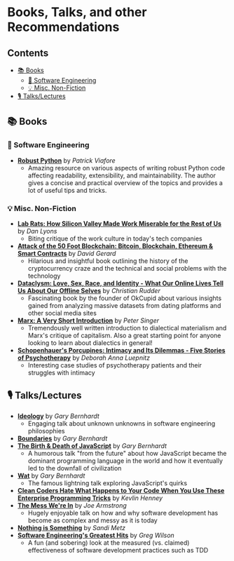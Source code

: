 <!-- markdownlint-disable -->

<p align="center">
  <!-- github-banner-start -->
    <h1>Books, Talks, and other Recommendations</h1>
  <!-- github-banner-end -->
</p>
<!-- markdownlint-restore -->

<!-- [![Awesome](https://awesome.re/badge.svg)](https://awesome.re) -->

<!-- tag definitions -->
<!-- usage: ![mytag]  https://shields.io/badges -->
<!-- 
[oss]: https://img.shields.io/badge/pricing-open--source-green
[free]: https://img.shields.io/badge/pricing-free-yellow
[macos]: https://img.shields.io/badge/-macOS-000?logo=apple
[commercial]: https://img.shields.io/badge/pricing-commercial-orange -->

<h2>Contents</h2>

- [📚 Books](#-books)
  - [🤖 Software Engineering](#-software-engineering)
  - [💡 Misc. Non-Fiction](#-misc-non-fiction)
- [🎙️ Talks/Lectures](#️-talkslectures)

## 📚 Books

### 🤖 Software Engineering

<!-- #### 🐍 Python -->

- [**Robust Python**](https://www.oreilly.com/library/view/robust-python/9781098100650/) by *Patrick Viafore*
  - Amazing resource on various aspects of writing robust Python code affecting readability, extensibility, and maintainability. The author gives a concise and practical overview of the topics and provides a lot of useful tips and tricks.

<!-- ### Want to read

- rapid development book
- -->

### 💡 Misc. Non-Fiction

- [**Lab Rats: How Silicon Valley Made Work Miserable for the Rest of Us**](https://www.goodreads.com/book/show/38901702-lab-rats) by *Dan Lyons*
  - Biting critique of the work culture in today's tech companies
- [**Attack of the 50 Foot Blockchain: Bitcoin, Blockchain, Ethereum & Smart Contracts**](https://www.goodreads.com/book/show/35525995-attack-of-the-50-foot-blockchain) by *David Gerard*
  - Hilarious and insightful book outlining the history of the cryptocurrency craze and the technical and social problems with the technology
- [**Dataclysm: Love, Sex, Race, and Identity - What Our Online Lives Tell Us About Our Offline Selves**](https://www.goodreads.com/en/book/show/21480734) by *Christian Rudder*
  - Fascinating book by the founder of OkCupid about various insights gained from analyzing massive datasets from dating platforms and other social media sites
- [**Marx: A Very Short Introduction**](https://www.goodreads.com/book/show/74642.Marx) by *Peter Singer*
  - Tremendously well written introduction to dialectical materialism and Marx's critique of capitalism. Also a great starting point for anyone looking to learn about dialectics in general!
- [**Schopenhauer's Porcupines: Intimacy and Its Dilemmas - Five Stories of Psychotherapy**](https://www.goodreads.com/book/show/19507.Schopenhauer_s_Porcupines) by *Deborah Anna Luepnitz*
  - Interesting case studies of psychotherapy patients and their struggles with intimacy
<!-- 
## 📝 Articles -->

## 🎙️ Talks/Lectures

- [**Ideology**](https://www.destroyallsoftware.com/talks/ideology) by *Gary Bernhardt*
  - Engaging talk about unknown unknowns in software engineering philosophies
- [**Boundaries**](https://www.destroyallsoftware.com/talks/boundaries) by *Gary Bernhardt*
  <!-- - Talk about -->
- [**The Birth & Death of JavaScript**](https://www.destroyallsoftware.com/talks/the-birth-and-death-of-javascript) by *Gary Bernhardt*
  - A humorous talk "from the future" about how JavaScript became the dominant programming language in the world and how it eventually led to the downfall of civilization
- [**Wat**](https://www.destroyallsoftware.com/talks/wat) by *Gary Bernhardt*
  - The famous lightning talk exploring JavaScript's quirks
- [**Clean Coders Hate What Happens to Your Code When You Use These Enterprise Programming Tricks**](https://www.youtube.com/watch?v=FyCYva9DhsI) by *Kevlin Henney*
  <!-- - Talk about -->
- [**The Mess We're In**](https://youtube.com/watch?v=lKXe3HUG2l4&si=mVg61cfUTEWAVs5T) by *Joe Armstrong*
  - Hugely enjoyable talk on how and why software development has become as complex and messy as it is today
- [**Nothing is Something**](https://www.youtube.com/watch?v=29MAL8pJImQ) by *Sandi Metz*
  <!-- - Talk about -->
- [**Software Engineering's Greatest Hits**](https://youtu.be/HrVtA-ue-x0) by *Greg Wilson*
  - A fun (and sobering) look at the measured (vs. claimed) effectiveness of software development practices such as TDD
<!-- 
## 🗂️ Lists, Overviews etc

## 🐍 Python Packages -->
